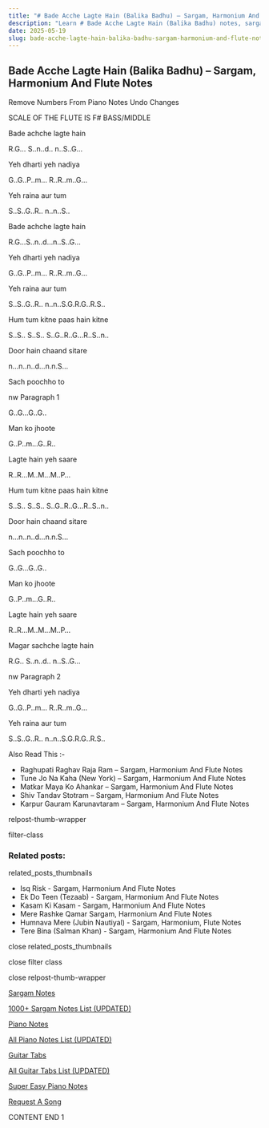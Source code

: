 ```yaml
---
title: "# Bade Acche Lagte Hain (Balika Badhu) – Sargam, Harmonium And Flute Notes"
description: "Learn # Bade Acche Lagte Hain (Balika Badhu) notes, sargam, harmonium notations and flute notes. Easy step-by-step tutorial for beginners."
date: 2025-05-19
slug: bade-acche-lagte-hain-balika-badhu-sargam-harmonium-and-flute-notes
---
```


## Bade Acche Lagte Hain (Balika Badhu) – Sargam, Harmonium And Flute Notes

Remove Numbers From Piano Notes
Undo Changes

SCALE OF THE FLUTE IS F# BASS/MIDDLE

Bade achche lagte hain

R.G… S..n..d.. n..S..G…

Yeh dharti yeh nadiya

G..G..P..m… R..R..m..G…

Yeh raina aur tum

S..S..G..R.. n..n..S..

Bade achche lagte hain

R.G…S..n..d…n..S..G…

Yeh dharti yeh nadiya

G..G..P..m… R..R..m..G…

Yeh raina aur tum

S..S..G..R.. n..n..S.G.R.G..R.S..

Hum tum kitne paas hain kitne

S..S.. S..S.. S..G..R..G…R..S..n..

Door hain chaand sitare

n…n..n..d…n.n.S…

Sach poochho to

nw Paragraph 1

G..G…G..G..

Man ko jhoote

G..P..m…G..R..

Lagte hain yeh saare

R..R…M..M…M..P…

Hum tum kitne paas hain kitne

S..S.. S..S.. S..G..R..G…R..S..n..

Door hain chaand sitare

n…n..n..d…n.n.S…

Sach poochho to

G..G…G..G..

Man ko jhoote

G..P..m…G..R..

Lagte hain yeh saare

R..R…M..M…M..P…

Magar sachche lagte hain

R.G.. S..n..d.. n..S..G…

nw Paragraph 2

Yeh dharti yeh nadiya

G..G..P..m… R..R..m..G…

Yeh raina aur tum

S..S..G..R.. n..n..S.G.R.G..R.S..

Also Read This :-

* Raghupati Raghav Raja Ram – Sargam, Harmonium And Flute Notes
* Tune Jo Na Kaha (New York) – Sargam, Harmonium And Flute Notes
* Matkar Maya Ko Ahankar – Sargam, Harmonium And Flute Notes
* Shiv Tandav Stotram – Sargam, Harmonium And Flute Notes
* Karpur Gauram Karunavtaram – Sargam, Harmonium And Flute Notes

relpost-thumb-wrapper

filter-class

### Related posts:

related_posts_thumbnails

* Isq Risk - Sargam, Harmonium And Flute Notes
* Ek Do Teen (Tezaab) - Sargam, Harmonium And Flute Notes
* Kasam Ki Kasam - Sargam, Harmonium And Flute Notes
* Mere Rashke Qamar Sargam, Harmonium And Flute Notes
* Humnava Mere (Jubin Nautiyal) - Sargam, Harmonium, Flute Notes
* Tere Bina (Salman Khan) - Sargam, Harmonium And Flute Notes

close related_posts_thumbnails

close filter class

close relpost-thumb-wrapper

[Sargam Notes](/sargam-notes.html)

[1000+ Sargam Notes List (UPDATED)](/all-songs-list-sargam-notes.html)

[Piano Notes](/piano-notes.html)

[All Piano Notes List (UPDATED)](/all-songs-list-piano-notes.html)

[Guitar Tabs](/guitar-tabs.html)

[All Guitar Tabs List (UPDATED)](/all-songs-list-guitar-tabs.html)

[Super Easy Piano Notes](https://studywall.in/)

[Request A Song](/request-a-song.html)

CONTENT END 1

